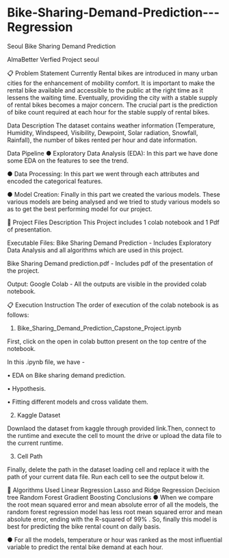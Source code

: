 # Bike-Sharing-Demand-Prediction---Regression
Seoul Bike Sharing Demand Prediction

AlmaBetter Verfied Project seoul

📋 Problem Statement
Currently Rental bikes are introduced in many urban cities for the enhancement of mobility comfort. It is important to make the rental bike available and accessible to the public at the right time as it lessens the waiting time. Eventually, providing the city with a stable supply of rental bikes becomes a major concern. The crucial part is the prediction of bike count required at each hour for the stable supply of rental bikes.

Data Description
The dataset contains weather information (Temperature, Humidity, Windspeed, Visibility, Dewpoint, Solar radiation, Snowfall, Rainfall), the number of bikes rented per hour and date information.

Data Pipeline
● Exploratory Data Analysis (EDA): In this part we have done some EDA on the features to see the trend.

● Data Processing: In this part we went through each attributes and encoded the categorical features.

● Model Creation: Finally in this part we created the various models. These various models are being analysed and we tried to study various models so as to get the best performing model for our project.

💾 Project Files Description
This Project includes 1 colab notebook and 1 Pdf of presentation.

Executable Files:
Bike Sharing Demand Prediction - Includes Exploratory Data Analysis and all algorithms which are used in this project.

Bike Sharing Demand prediction.pdf - Includes pdf of the presentation of the project.

Output:
Google Colab - All the outputs are visible in the provided colab notebook.

📋 Execution Instruction
The order of execution of the colab notebook is as follows:

1) Bike_Sharing_Demand_Prediction_Capstone_Project.ipynb

First, click on the open in colab button present on the top centre of the notebook.

In this .ipynb file, we have -

• EDA on Bike sharing demand prediction.

• Hypothesis.

• Fitting different models and cross validate them.

2) Kaggle Dataset

Downlaod the dataset from kaggle through provided link.Then, connect to the runtime and execute the cell to mount the drive or upload the data file to the current runtime.

3) Cell Path

Finally, delete the path in the dataset loading cell and replace it with the path of your current data file. Run each cell to see the output below it.

📘 Algorithms Used
Linear Regression
Lasso and Ridge Regression
Decision tree
Random Forest
Gradient Boosting
Conclusions
● When we compare the root mean squared error and mean absolute error of all the models, the random forest regression model has less root mean squared error and mean absolute error, ending with the R-squared of 99% . So, finally this model is best for predicting the bike rental count on daily basis.

● For all the models, temperature or hour was ranked as the most influential variable to predict the rental bike demand at each hour.
